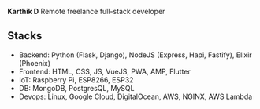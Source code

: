 **Karthik D**
Remote freelance full-stack developer

## Stacks
- Backend: Python (Flask, Django), NodeJS (Express, Hapi, Fastify), Elixir (Phoenix)
- Frontend: HTML, CSS, JS, VueJS, PWA, AMP, Flutter
- IoT: Raspberry Pi, ESP8266, ESP32
- DB:  MongoDB, PostgresQL, MySQL
- Devops: Linux, Google Cloud, DigitalOcean, AWS, NGINX, AWS Lambda

